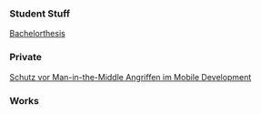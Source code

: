 ### Student Stuff
[Bachelorthesis](https://pcarstensen.github.io/Bachelorarbeit_PietCarstensen_630310.pdf)

### Private
[Schutz vor Man-in-the-Middle Angriffen im Mobile Development](https://medium.com/@pietcarstensen/fefood-198304b8c512)

### Works